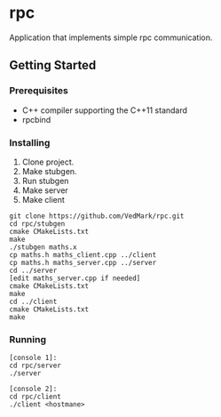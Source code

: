 # rpc
Application that implements simple rpc communication.

## Getting Started

### Prerequisites
  - C++ compiler supporting the C++11 standard
  - rpcbind
  
### Installing

1. Clone project.
2. Make stubgen.
3. Run stubgen
4. Make server
5. Make client

```
git clone https://github.com/VedMark/rpc.git
cd rpc/stubgen
cmake CMakeLists.txt
make
./stubgen maths.x
cp maths.h maths_client.cpp ../client
cp maths.h maths_server.cpp ../server
cd ../server
[edit maths_server.cpp if needed]
cmake CMakeLists.txt
make
cd ../client
cmake CMakeLists.txt
make
```

### Running

```
[console 1]:
cd rpc/server
./server

[console 2]:
cd rpc/client
./client <hostmane>
```
